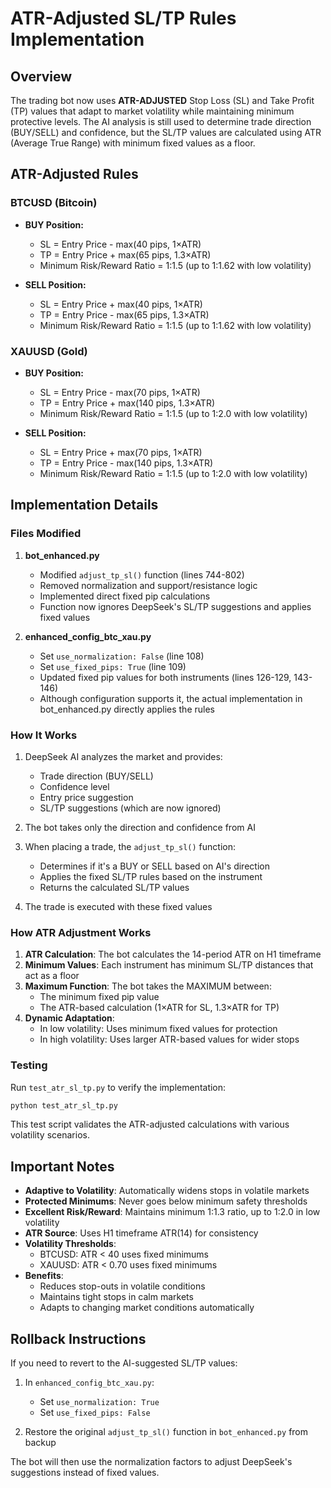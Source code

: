 # ATR-Adjusted SL/TP Rules Implementation

## Overview
The trading bot now uses **ATR-ADJUSTED** Stop Loss (SL) and Take Profit (TP) values that adapt to market volatility while maintaining minimum protective levels. The AI analysis is still used to determine trade direction (BUY/SELL) and confidence, but the SL/TP values are calculated using ATR (Average True Range) with minimum fixed values as a floor.

## ATR-Adjusted Rules

### BTCUSD (Bitcoin)
- **BUY Position:**
  - SL = Entry Price - max(40 pips, 1×ATR)
  - TP = Entry Price + max(65 pips, 1.3×ATR)
  - Minimum Risk/Reward Ratio = 1:1.5 (up to 1:1.62 with low volatility)

- **SELL Position:**
  - SL = Entry Price + max(40 pips, 1×ATR)
  - TP = Entry Price - max(65 pips, 1.3×ATR)
  - Minimum Risk/Reward Ratio = 1:1.5 (up to 1:1.62 with low volatility)

### XAUUSD (Gold)
- **BUY Position:**
  - SL = Entry Price - max(70 pips, 1×ATR) 
  - TP = Entry Price + max(140 pips, 1.3×ATR)
  - Minimum Risk/Reward Ratio = 1:1.5 (up to 1:2.0 with low volatility)

- **SELL Position:**
  - SL = Entry Price + max(70 pips, 1×ATR)
  - TP = Entry Price - max(140 pips, 1.3×ATR)
  - Minimum Risk/Reward Ratio = 1:1.5 (up to 1:2.0 with low volatility)

## Implementation Details

### Files Modified

1. **bot_enhanced.py**
   - Modified `adjust_tp_sl()` function (lines 744-802)
   - Removed normalization and support/resistance logic
   - Implemented direct fixed pip calculations
   - Function now ignores DeepSeek's SL/TP suggestions and applies fixed values

2. **enhanced_config_btc_xau.py**
   - Set `use_normalization: False` (line 108)
   - Set `use_fixed_pips: True` (line 109)
   - Updated fixed pip values for both instruments (lines 126-129, 143-146)
   - Although configuration supports it, the actual implementation in bot_enhanced.py directly applies the rules

### How It Works

1. DeepSeek AI analyzes the market and provides:
   - Trade direction (BUY/SELL)
   - Confidence level
   - Entry price suggestion
   - SL/TP suggestions (which are now ignored)

2. The bot takes only the direction and confidence from AI

3. When placing a trade, the `adjust_tp_sl()` function:
   - Determines if it's a BUY or SELL based on AI's direction
   - Applies the fixed SL/TP rules based on the instrument
   - Returns the calculated SL/TP values

4. The trade is executed with these fixed values

### How ATR Adjustment Works

1. **ATR Calculation**: The bot calculates the 14-period ATR on H1 timeframe
2. **Minimum Values**: Each instrument has minimum SL/TP distances that act as a floor
3. **Maximum Function**: The bot takes the MAXIMUM between:
   - The minimum fixed pip value
   - The ATR-based calculation (1×ATR for SL, 1.3×ATR for TP)
4. **Dynamic Adaptation**: 
   - In low volatility: Uses minimum fixed values for protection
   - In high volatility: Uses larger ATR-based values for wider stops

### Testing

Run `test_atr_sl_tp.py` to verify the implementation:
```bash
python test_atr_sl_tp.py
```

This test script validates the ATR-adjusted calculations with various volatility scenarios.

## Important Notes

- **Adaptive to Volatility**: Automatically widens stops in volatile markets
- **Protected Minimums**: Never goes below minimum safety thresholds
- **Excellent Risk/Reward**: Maintains minimum 1:1.3 ratio, up to 1:2.0 in low volatility
- **ATR Source**: Uses H1 timeframe ATR(14) for consistency
- **Volatility Thresholds**:
  - BTCUSD: ATR < 40 uses fixed minimums
  - XAUUSD: ATR < 0.70 uses fixed minimums
- **Benefits**:
  - Reduces stop-outs in volatile conditions
  - Maintains tight stops in calm markets
  - Adapts to changing market conditions automatically

## Rollback Instructions

If you need to revert to the AI-suggested SL/TP values:

1. In `enhanced_config_btc_xau.py`:
   - Set `use_normalization: True`
   - Set `use_fixed_pips: False`

2. Restore the original `adjust_tp_sl()` function in `bot_enhanced.py` from backup

The bot will then use the normalization factors to adjust DeepSeek's suggestions instead of fixed values.